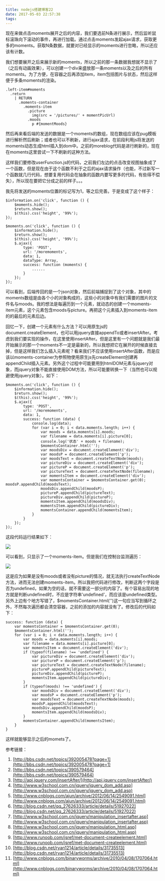 ```yaml
---
title: nodejs搭建博客22
date: 2017-05-03 22:57:38
tags:
---
```



现在来做点击moments展开之后的内容，我们要选前N条进行展示，然后监听鼠标滚珠向下滚动的事件，再进行加载。通过点击moments发起ajax请求，获取更多的moments。获取N条数据，就要对已经显示的moments进行忽略，所以还应该有计数。

我们想要展开之后来展示新的moments，所以之前的那一条数据我想就不显示了（之后有动画效果），可以创建一个div来盛放那一条moments以及之后的所有moments。为了方便，在容器之后再添加item，item包括图片与状态，然后这样便于多条moments的渲染。

    .left-item#moments
      .return
        | RETURN
          .moments-container
            .moments-item
              .picture
                img(src = '/pictures/' + momentPicUrl)
              .moods
                p #{momentMoods}
然后再来看后端的发送的数据是一个moments的数组，现在数组应该在pug模板进行解析然后刷新；或者也可以不刷新，进行ajax请求，在前段利用js将发送的moments动态生成html插入到dom中。之前的moreblog代码是进行刷新的，现在在moments这里尝试一下不刷新的这种方法。

这样我们要修改userFunction.js的代码，之前我们左边的点击改变视图抽象成了一个函数，但是现在由于这个函数不利于之后的ajax请求操作（也能，不过新写一个函数就几行代码，想要复用代码会在抽象的函数内要写更多的代码，有些得不偿失），所以现在要把它分成之前的样子。。。

我先将发送的moments位置的标记写为1，等之后完善。于是变成了这个样子：

    $information.on('click', function () {
        $moments.hide();
        $return.show();
        $(this).css('height', '99%');
    });

    $moments.on('click', function () {
        $information.hide();
        $return.show();
        $(this).css('height', '99%');
        $.ajax({
            type: 'POST',
            url: '/moremoments',
            data: 1,
            dataType: Array,
            success: function (moments) {
                ......
            }
        });
    });
可以看到，后端传回的是一个json对象，然后前端捕捉到了这个对象，其中的moments数组是由各个小的对象构成的，这些小的对象中有我们需要的图片的文件名与moods。我的想法是每遍历到一个元素，就动态的创建一个moments-item元素，这个元素包含moods与picture。再把这个元素插入到moments-item的的最后的元素后边。

回忆一下，创建一个元素有什么方法？可以用原生js的document.createElement，也可以用jquery直接appendTo或者insertAfter。考虑到我们要实现的操作，在这里使用insertAfter。但是这里有一个问题就是我们最开始展示的那一个moments不一定是最新的，所以我想把它在展开的时候直接去掉，但是这样我们怎么插入元素呢？看来我们不应该使用insertAfter函数，而是应该以moments-container为参照物使用原生js先createElement创建再appendChild插入元素。另外这个过程中可能要用到htmlDOM元素与jquery对象，而jquery对象不能直接使用DOM方法，所以可能要转换一下（当然也可以规避使用jquery对象）。如下：

    $moments.on('click', function () {
        $information.hide();
        $return.show();
        $(this).css('height', '99%');
        $.ajax({
            type: 'POST',
            url: '/moremoments',
            data: 1,
            success: function (data) {
                console.log(data);
                for (var i = 0; i < data.moments.length; i++) {
                    var moods = data.moments[i].moods;
                    var filename = data.moments[i].picture[0];
                    console.log('状态' + moods + filename);
                    $momentsContainer.html('');
                    var moodsDiv = document.createElement('div');
                    var moodsP = document.createElement('p');
                    var moodsText = document.createTextNode(moods);
                    var pictureDiv = document.createElement('div');
                    var pictureP = document.createElement('p');
                    var pictureText = document.createTextNode(filename);
                    var momentsItem = document.createElement('div');
                    var momentsContainer = $momentsContainer.get(0);                    moodsP.appendChild(moodsText);
                    moodsDiv.appendChild(moodsP);
                    pictureP.appendChild(pictureText);
                    pictureDiv.appendChild(pictureP);
                    momentsItem.appendChild(moodsDiv);
                    momentsItem.appendChild(pictureDiv);
                    momentsContainer.appendChild(momentsItem);
                }
            }
        });
    });

这段代码运行结果如下：

![](http://i.imgur.com/7xSsV6V.png)

可以看到，只显示了一个moments-item。但是我们在控制台监测遍历：

![](http://i.imgur.com/wwamZjy.png)

这是应为如果是没有moods或者没有picture的情况，就无法执行createTextNode方法，进而无法创建moments-item。所以我把代码进行修改，判断这两个字段是否为undefined，如果为空的话，就不需要这一部分的内容了。有个容易出现的地方就是判断undefined时，不应是字符串'undefined'，而应该是undefined类型。另外上边有个地方写错了，$momentsContainer.html('')这一句应当写到循环之外，不然每次遍历都会清空容器，之前的添加的内容就没有了。修改后的代码如下：

    success: function (data) {
        var momentsContainer = $momentsContainer.get(0);
        $momentsContainer.html('');
        for (var i = 0; i < data.moments.length; i++) {
            var moods = data.moments[i].moods;
            var filename = data.moments[i].picture[0];
            var momentsItem = document.createElement('div');
            if (typeof(filename) !== 'undefined') {
                var pictureDiv = document.createElement('div');
                var pictureP = document.createElement('p');
                var pictureText = document.createTextNode(filename);
                pictureP.appendChild(pictureText);
                pictureDiv.appendChild(pictureP);
                momentsItem.appendChild(pictureDiv);
            }
            if (typeof(moods) !== 'undefined') {
                var moodsDiv = document.createElement('div');
                var moodsP = document.createElement('p');
                var moodsText = document.createTextNode(moods);
                moodsP.appendChild(moodsText);
                moodsDiv.appendChild(moodsP);
                momentsItem.appendChild(moodsDiv);
            }
            momentsContainer.appendChild(momentsItem);
        }
    }

这样就能够显示之后的momets了。




参考链接：

1. [http://bbs.csdn.net/topics/392005478?page=1](http://bbs.csdn.net/topics/392005478?page=1)
2. [http://bbs.csdn.net/topics/390579464](http://bbs.csdn.net/topics/390579464)
3. [http://api.jquery.com/insertAfter/](http://api.jquery.com/insertAfter/)
4. [http://www.w3school.com.cn/jquery/jquery_dom_add.asp](http://www.w3school.com.cn/jquery/jquery_dom_add.asp)
5. [http://www.cnblogs.com/ajun/archive/2012/06/14/2549091.html](http://www.cnblogs.com/ajun/archive/2012/06/14/2549091.html)
6. [http://blog.csdn.net/qq_27626333/article/details/51927022](http://blog.csdn.net/qq_27626333/article/details/51927022)
7. [http://www.w3school.com.cn/jquery/manipulation_insertafter.asp](http://www.w3school.com.cn/jquery/manipulation_insertafter.asp)
8. [http://www.w3school.com.cn/jquery/manipulation_html.asp](http://www.w3school.com.cn/jquery/manipulation_html.asp)
9. [http://www.runoob.com/jsref/met-document-createelement.html](http://www.runoob.com/jsref/met-document-createelement.html)
10. [http://blog.csdn.net/ryan1214/article/details/31735513](http://blog.csdn.net/ryan1214/article/details/31735513)
11. [http://www.cnblogs.com/binaryworms/archive/2010/04/08/1707064.html](http://www.cnblogs.com/binaryworms/archive/2010/04/08/1707064.html)